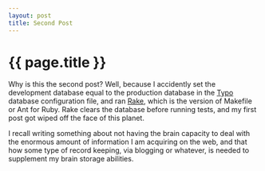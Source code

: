 ```yaml
--- 
layout: post
title: Second Post
---
```


{{ page.title }}
================

Why is this the second post? Well, because I accidently set the development database equal to the production database in the [Typo](http://typo.leetsoft.com/) database configuration file, and ran [Rake](http://rake.rubyforge.org/), which is the version of Makefile or Ant for Ruby.  Rake clears the database before running tests, and my first post got wiped off the face of this planet.  

I recall writing something about not having the brain capacity to deal with the enormous amount of information I am acquiring on the web, and that how some type of record keeping, via blogging or whatever, is needed to supplement my brain storage abilities.
